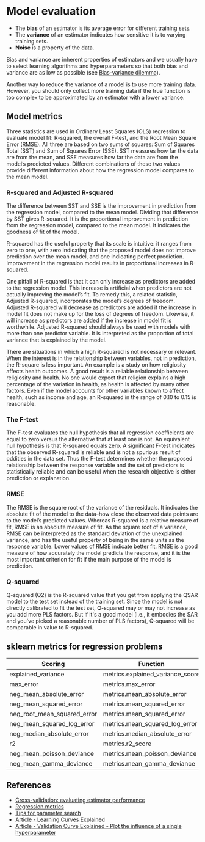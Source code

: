 # Model evaluation

- The **bias** of an estimator is its average error for different training sets. 
- The **variance** of an estimator indicates how sensitive it is to varying training sets. 
- **Noise** is a property of the data.

Bias and variance are inherent properties of estimators and we usually have to select learning algorithms and hyperparameters so that both bias and variance are as low as possible (see [Bias-variance dilemma](https://en.wikipedia.org/wiki/Bias%E2%80%93variance_tradeoff)). 

Another way to reduce the variance of a model is to use more training data. However, you should only collect more training data if the true function is too complex to be approximated by an estimator with a lower variance.

## Model metrics

Three statistics are used in Ordinary Least Squares (OLS) regression to evaluate model fit: R-squared, the overall F-test, and the Root Mean Square Error (RMSE). All three are based on two sums of squares: Sum of Squares Total (SST) and Sum of Squares Error (SSE). SST measures how far the data are from the mean, and SSE measures how far the data are from the model’s predicted values. Different combinations of these two values provide different information about how the regression model compares to the mean model.


### R-squared and Adjusted R-squared

The difference between SST and SSE is the improvement in prediction from the regression model, compared to the mean model. Dividing that difference by SST gives R-squared. It is the proportional improvement in prediction from the regression model, compared to the mean model. It indicates the goodness of fit of the model.

R-squared has the useful property that its scale is intuitive: it ranges from zero to one, with zero indicating that the proposed model does not improve prediction over the mean model, and one indicating perfect prediction. Improvement in the regression model results in proportional increases in R-squared.

One pitfall of R-squared is that it can only increase as predictors are added to the regression model. This increase is artificial when predictors are not actually improving the model’s fit. To remedy this, a related statistic, Adjusted R-squared, incorporates the model’s degrees of freedom. Adjusted R-squared will decrease as predictors are added if the increase in model fit does not make up for the loss of degrees of freedom. Likewise, it will increase as predictors are added if the increase in model fit is worthwhile. Adjusted R-squared should always be used with models with more than one predictor variable. It is interpreted as the proportion of total variance that is explained by the model.

There are situations in which a high R-squared is not necessary or relevant. When the interest is in the relationship between variables, not in prediction, the R-square is less important. An example is a study on how religiosity affects health outcomes. A good result is a reliable relationship between religiosity and health. No one would expect that religion explains a high percentage of the variation in health, as health is affected by many other factors. Even if the model accounts for other variables known to affect health, such as income and age, an R-squared in the range of 0.10 to 0.15 is reasonable.

### The F-test

The F-test evaluates the null hypothesis that all regression coefficients are equal to zero versus the alternative that at least one is not. An equivalent null hypothesis is that R-squared equals zero. A significant F-test indicates that the observed R-squared is reliable and is not a spurious result of oddities in the data set. Thus the F-test determines whether the proposed relationship between the response variable and the set of predictors is statistically reliable and can be useful when the research objective is either prediction or explanation.

### RMSE

The RMSE is the square root of the variance of the residuals. It indicates the absolute fit of the model to the data–how close the observed data points are to the model’s predicted values. Whereas R-squared is a relative measure of fit, RMSE is an absolute measure of fit. As the square root of a variance, RMSE can be interpreted as the standard deviation of the unexplained variance, and has the useful property of being in the same units as the response variable. Lower values of RMSE indicate better fit. RMSE is a good measure of how accurately the model predicts the response, and it is the most important criterion for fit if the main purpose of the model is prediction.

### Q-squared

Q-squared (Q2) is the R-squared value that you get from applying the QSAR model to the test set instead of the training set. Since the model is not directly calibrated to fit the test set, Q-squared may or may not increase as you add more PLS factors. But if it's a good model (i.e., it embodies the SAR and you've picked a reasonable number of PLS factors), Q-squared will be comparable in value to R-squared.

## sklearn metrics for regression problems

| Scoring                       | Function                          |
|-----------------------------	|----------------------------------	|
| explained_variance          	| metrics.explained_variance_score 	|
| max_error                   	| metrics.max_error                	|
| neg_mean_absolute_error     	| metrics.mean_absolute_error      	|
| neg_mean_squared_error      	| metrics.mean_squared_error       	|
| neg_root_mean_squared_error 	| metrics.mean_squared_error       	|
| neg_mean_squared_log_error  	| metrics.mean_squared_log_error   	|
| neg_median_absolute_error   	| metrics.median_absolute_error    	|
| r2                          	| metrics.r2_score                 	|
| neg_mean_poisson_deviance   	| metrics.mean_poisson_deviance    	|
| neg_mean_gamma_deviance     	| metrics.mean_gamma_deviance      	|


## References

- [Cross-validation: evaluating estimator performance](https://scikit-learn.org/stable/modules/cross_validation.html)
- [Regression metrics](https://scikit-learn.org/stable/modules/model_evaluation.html#regression-metrics)
- [Tips for parameter search](https://scikit-learn.org/stable/modules/grid_search.html#tips-for-parameter-search)
- [Article - Learning Curves Explained](https://vitalflux.com/learning-curves-explained-python-sklearn-example/)
- [Article - Validation Curve Explained - Plot the influence of a single hyperparameter](https://towardsdatascience.com/validation-curve-explained-plot-the-influence-of-a-single-hyperparameter-1ac4864deaf8)

